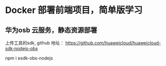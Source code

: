 # Docker 部署前端项目，简单版学习

## 华为osb 云服务，静态资源部署

上传工具的sdk, github 地址： https://github.com/huaweicloud/huaweicloud-sdk-nodejs-obs

npm i esdk-obs-nodejs


